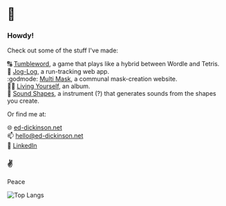 # 👋
### Howdy!

<!-- My tools of choice:  
![JavaScript](https://img.shields.io/badge/javascript-%23323330.svg?style=plastic&logo=javascript&logoColor=%23F7DF1E)
![HTML5](https://img.shields.io/badge/html5-%23E34F26.svg?style=plastic&logo=html5&logoColor=white)
![CSS3](https://img.shields.io/badge/css3-%231572B6.svg?style=plastic&logo=css3&logoColor=white)  
![React](https://img.shields.io/badge/React-blue?style=plastic&logo=React&logoColor=white)
![NodeJS](https://img.shields.io/badge/node.js-6DA55F?style=plastic&logo=node.js&logoColor=white)
![Express.js](https://img.shields.io/badge/express.js-%23404d59.svg?style=plastic&logo=express&logoColor=%2361DAFB)  
![MongoDB](https://img.shields.io/badge/MongoDB-%234ea94b.svg?style=plastic&logo=mongodb&logoColor=white)
![Git](https://img.shields.io/badge/git-%23F05033.svg?style=plastic&logo=git&logoColor=white) -->


<!--:floppy_disk: -->
Check out some of the stuff I've made: 

:capital_abcd: [Tumbleword](https://ed-dickinson.net/tumbleword/), a game that plays like a hybrid between Wordle and Tetris.  
:runner: [Jog-Log](https://jog-log.netlify.app/), a run-tracking web app.   
:godmode: [Multi Mask](https://multi-mask.netlify.app/), a communal mask-creation website.  
:fairy_man: [Living Yourself](https://ed-dickinson.net/living-yourself), an album.  
:small_orange_diamond: [Sound Shapes](https://ed-dickinson.net/sound-shapes/1/), a instrument (?) that generates sounds from the shapes you create.

Or find me at:

:globe_with_meridians: [ed-dickinson.net](https://ed-dickinson.net/)  
:mailbox: hello@ed-dickinson.net   
:briefcase: [LinkedIn](www.linkedin.com/in/-ed-dickinson)


### :v:
Peace

<!-- ![Ed's GitHub stats](https://github-readme-stats.vercel.app/api?username=ed-dickinson&show_icons=true&hide=prs) -->

![Top Langs](https://github-readme-stats.vercel.app/api/top-langs/?username=ed-dickinson&langs_count=8&layout=compact&exclude_repo=hi,ed-dickinson.github.io&theme=transparent)


<!--
**ed-dickinson/ed-dickinson** is a ✨ _special_ ✨ repository because its `README.md` (this file) appears on your GitHub profile.

-->

<!-- 
I am on:
![LinkedIn](https://img.shields.io/badge/linkedin-%230077B5.svg?style=plastic&logo=linkedin&logoColor=white)

![TypeScript](https://img.shields.io/badge/typescript-%23007ACC.svg?style=for-the-badge&logo=typescript&logoColor=white)![React](https://img.shields.io/badge/react-%2320232a.svg?style=for-the-badge&logo=react&logoColor=%2361DAFB)![Svelte](https://img.shields.io/badge/svelte-%23f1413d.svg?style=for-the-badge&logo=svelte&logoColor=white)![Webpack](https://img.shields.io/badge/webpack-%238DD6F9.svg?style=for-the-badge&logo=webpack&logoColor=black)
![Swift](https://img.shields.io/badge/swift-F54A2A?style=plastic&logo=swift&logoColor=white)
![Adobe Premiere Pro](https://img.shields.io/badge/Adobe%20Premiere%20Pro-9999FF.svg?style=for-the-badge&logo=Adobe%20Premiere%20Pro&logoColor=white) -->
